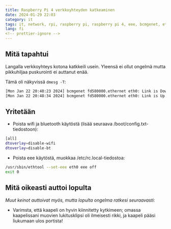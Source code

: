 ```yaml
---
title: Raspberry Pi 4 verkkoyhteyden katkeaminen
date: 2024-01-29 22:03
category: it
tags: it, network, rpi, raspberry pi, raspberry pi 4, eee, bcmgenet, eth0
lang: fi
<!-- prettier-ignore -->
---
```


## Mitä tapahtui

Langalla verkkoyhteys kotona katkkeili usein. Yleensä ei ollut ongelmä mutta
pikkuhiljaa puskurointi ei auttanut enää.

Tämä oli näkyvissä `dmesg -T`:

```bash
[Mon Jan 22 20:48:23 2024] bcmgenet fd580000.ethernet eth0: Link is Down
[Mon Jan 22 20:48:34 2024] bcmgenet fd580000.ethernet eth0: Link is Up - 1Gbps/Full - flow control rx/tx
```

## Yritetään

- Poista wifi ja bluetooth käytöstä (lisää seuraava
  /boot/config.txt-tiedostoon):

```bash
[all]
dtoverlay=disable-wifi
dtoverlay=disable-bt
```

- Poista eee käytöstä, muokkaa /etc/rc.local-tiedostoa:

```bash
/usr/sbin/ethtool --set-eee eth0 eee off
exit 0
```

## Mitä oikeasti auttoi lopulta

_Muut keinot auttoivat myös, mutta lopulta ongelma ratkesi seuraavasti:_

- Varimsta, että kaapeli on hyvin kiinnitetty kytkimeen; omassa kaapelissani
  muovien lukitusklipsi oli ilmeisesti rikki, ja kaapeli pääsi liukumaan ulos
  portista!
